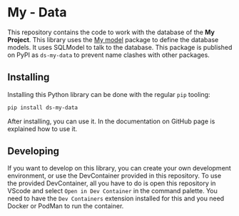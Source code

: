 # My - Data

This repository contains the code to work with the database of the __My Project__. This library uses the [My model](https://github.com/DarylStark/my_model) package to define the database models. It uses SQLModel to talk to the database. This package is published on PyPI as `ds-my-data` to prevent name clashes with other packages.

## Installing

Installing this Python library can be done with the regular `pip` tooling:

```bash
pip install ds-my-data
```

After installing, you can use it. In the documentation on GitHub page is explained how to use it.

## Developing

If you want to develop on this library, you can create your own development environment, or use the DevContainer provided in this repository. To use the provided DevContainer, all you have to do is open this repository in VScode and select `Open in Dev Container` in the command palette. You need to have the `Dev Containers` extension installed for this and you need Docker or PodMan to run the container.